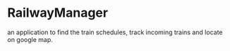 # RailwayManager
an application to find the train schedules, track incoming trains and locate on google map.

